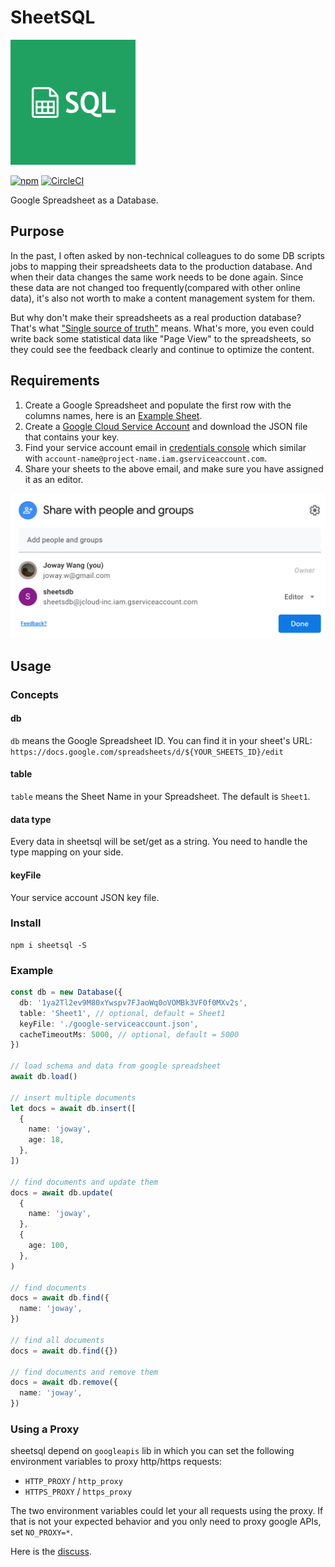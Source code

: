 # SheetSQL

<img width="200px;" src="logo.png" />

[![npm](https://img.shields.io/npm/v/sheetsql.svg)](https://www.npmjs.com/package/sheetsql)
[![CircleCI](https://circleci.com/gh/joway/sheetsql.svg?style=shield)](https://circleci.com/gh/joway/sheetsql)

Google Spreadsheet as a Database.

## Purpose

In the past, I often asked by non-technical colleagues to do some DB scripts jobs to mapping their spreadsheets data to the production database. And when their data changes the same work needs to be done again. Since these data are not changed too frequently(compared with other online data), it's also not worth to make a content management system for them.

But why don't make their spreadsheets as a real production database?  That's what ["Single source of truth"](https://en.wikipedia.org/wiki/Single_source_of_truth) means. What's more, you even could write back some statistical data like "Page View" to the spreadsheets, so they could see the feedback clearly and continue to optimize the content.

## Requirements

1. Create a Google Spreadsheet and populate the first row with the columns names, here is an [Example Sheet](https://docs.google.com/spreadsheets/d/1ya2Tl2ev9M80xYwspv7FJaoWq0oVOMBk3VF0f0MXv2s/edit?usp=sharing).
2. Create a [Google Cloud Service Account](https://cloud.google.com/docs/authentication/production) and download the JSON file that contains your key.
3. Find your service account email in [credentials console](https://console.cloud.google.com/apis/credentials) which similar with `account-name@project-name.iam.gserviceaccount.com`. 
4. Share your sheets to the above email, and make sure you have assigned it as an editor.

![](./policy.png)

## Usage

### Concepts

#### db

`db` means the Google Spreadsheet ID. You can find it in your sheet's URL: `https://docs.google.com/spreadsheets/d/${YOUR_SHEETS_ID}/edit`

#### table

`table` means the Sheet Name in your Spreadsheet. The default is `Sheet1`.

#### data type

Every data in sheetsql will be set/get as a string. You need to handle the type mapping on your side.

#### keyFile

Your service account JSON key file.

### Install

```
npm i sheetsql -S
```

### Example

```typescript
const db = new Database({
  db: '1ya2Tl2ev9M80xYwspv7FJaoWq0oVOMBk3VF0f0MXv2s',
  table: 'Sheet1', // optional, default = Sheet1
  keyFile: './google-serviceaccount.json',
  cacheTimeoutMs: 5000, // optional, default = 5000
})

// load schema and data from google spreadsheet
await db.load()

// insert multiple documents
let docs = await db.insert([
  {
    name: 'joway',
    age: 18,
  },
])

// find documents and update them
docs = await db.update(
  {
    name: 'joway',
  },
  {
    age: 100,
  },
)

// find documents
docs = await db.find({
  name: 'joway',
})

// find all documents
docs = await db.find({})

// find documents and remove them
docs = await db.remove({
  name: 'joway',
})
```

### Using a Proxy

sheetsql depend on `googleapis` lib in which you can set the following environment variables to proxy http/https requests:

- `HTTP_PROXY` / `http_proxy`
- `HTTPS_PROXY` / `https_proxy`

The two environment variables could let your all requests using the proxy. If that is not your expected behavior and you only need to proxy google APIs, set `NO_PROXY=*`.

Here is the [discuss](https://github.com/joway/sheetsql/issues/4).
